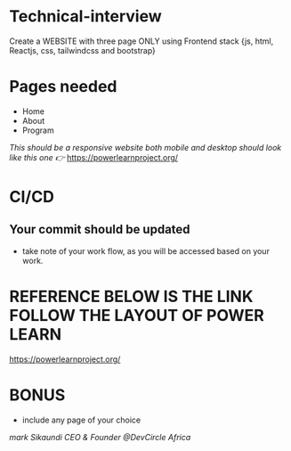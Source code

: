 # Technical-interview
Create a WEBSITE with three page ONLY using Frontend stack {js, html, Reactjs, css, tailwindcss and bootstrap} 

# Pages needed
- Home
- About 
- Program

*This should be a responsive website both mobile and desktop should look like this one 👉*
https://powerlearnproject.org/

# CI/CD
## Your commit should be updated
- take note of your work flow, as you will be accessed based on your work.

# REFERENCE BELOW IS THE LINK FOLLOW THE LAYOUT OF POWER LEARN
 https://powerlearnproject.org/
# BONUS
- include any page of your choice

*mark Sikaundi CEO & Founder @DevCircle Africa*


